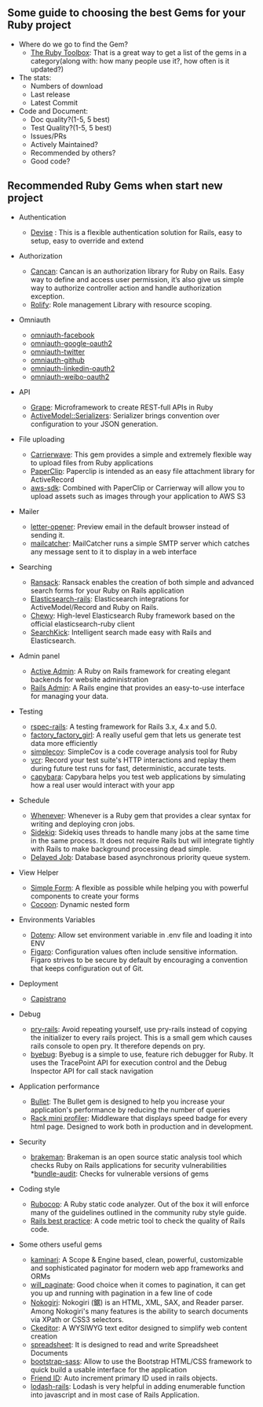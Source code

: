 ## Some guide to choosing the best Gems for your Ruby project

  * Where do we go to find the Gem?
    * [The Ruby Toolbox](): That is a great way to get a list of the gems in a category(along with: how  many people use it?, how often is it updated?)
  * The stats:
    * Numbers of download
    * Last release
    * Latest Commit
  * Code and Document:
    * Doc quality?(1-5, 5 best)
    * Test Quality?(1-5, 5 best)
    * Issues/PRs
    * Actively Maintained?
    * Recommended by others?
    * Good code?

## Recommended Ruby Gems when start new project
  * Authentication
    * [Devise](https://github.com/plataformatec/devise) : This is a flexible authentication solution for Rails, easy to setup, easy to override and extend

  * Authorization
    * [Cancan](https://github.com/CanCanCommunity/cancancan): Cancan is an authorization library for Ruby on Rails. Easy way to define and access user permission, it’s also give us simple way to authorize controller action and handle authorization exception.
    * [Rolify](https://github.com/RolifyCommunity/rolify): Role management Library with resource scoping.


  * Omniauth
    * [omniauth-facebook](https://github.com/mkdynamic/omniauth-facebook)
    * [omniauth-google-oauth2](https://github.com/zquestz/omniauth-google-oauth2)
    * [omniauth-twitter](https://github.com/arunagw/omniauth-twitter)
    * [omniauth-github](https://github.com/omniauth/omniauth-github)
    * [omniauth-linkedin-oauth2](https://github.com/decioferreira/omniauth-linkedin-oauth2)
    * [omniauth-weibo-oauth2](https://github.com/beenhero/omniauth-weibo-oauth2)

  * API
    * [Grape](https://github.com/ruby-grape/grape): Microframework to create REST-full APIs in Ruby
    * [ActiveModel::Serializers](https://github.com/rails-api/active_model_serializers): Serializer brings convention over configuration to your JSON generation.

  * File uploading
    * [Carrierwave](https://github.com/carrierwaveuploader/carrierwave): This gem provides a simple and extremely flexible way to upload files from Ruby applications
    * [PaperClip](https://github.com/thoughtbot/paperclip): Paperclip is intended as an easy file attachment library for ActiveRecord
    * [aws-sdk](https://github.com/aws/aws-sdk-ruby): Combined with PaperClip or Carrierway will allow you to upload assets such as images through your application to AWS S3

  * Mailer
      * [letter-opener](https://github.com/ryanb/letter_opener): Preview email in the default browser instead of sending it.
      * [mailcatcher](https://github.com/sj26/mailcatcher): MailCatcher runs a simple SMTP server which catches any message sent to it to display in a web interface

  * Searching
    * [Ransack](https://github.com/activerecord-hackery/ransack): Ransack enables the creation of both simple and advanced search forms for your Ruby on Rails application
    * [Elasticsearch-rails](https://github.com/elastic/elasticsearch-rails): Elasticsearch integrations for ActiveModel/Record and Ruby on Rails.
    * [Chewy](https://github.com/toptal/chewy): High-level Elasticsearch Ruby framework based on the official elasticsearch-ruby client
    * [SearchKick](https://github.com/ankane/searchkick): Intelligent search made easy with Rails and Elasticsearch.

  * Admin panel
    * [Active Admin](https://github.com/activeadmin/activeadmin): A Ruby on Rails framework for creating elegant backends for website administration
    * [Rails Admin](https://github.com/sferik/rails_admin): A Rails engine that provides an easy-to-use interface for managing your data.

  * Testing
    * [rspec-rails](https://github.com/rspec/rspec-rails): A testing framework for Rails 3.x, 4.x and 5.0.
    * [factory_factory_girl](https://github.com/st0012/factory_factory_girl): A really useful gem that lets us generate test data more efficiently
    * [simplecov](https://github.com/colszowka/simplecov): SimpleCov is a code coverage analysis tool for Ruby
    * [vcr](https://github.com/vcr/vcr): Record your test suite's HTTP interactions and replay them during future test runs for fast, deterministic, accurate tests.
    * [capybara](https://github.com/teamcapybara/capybara): Capybara helps you test web applications by simulating how a real user would interact with your app

  * Schedule
    * [Whenever](https://github.com/javan/whenever): Whenever is a Ruby gem that provides a clear syntax for writing and deploying cron jobs.
    * [Sidekiq](https://github.com/mperham/sidekiq): Sidekiq uses threads to handle many jobs at the same time in the same process. It does not require Rails but will integrate tightly with Rails to make background processing dead simple.
    * [Delayed Job](https://github.com/collectiveidea/delayed_job): Database based asynchronous priority queue system.

  * View Helper
    * [Simple Form](https://github.com/plataformatec/simple_form):  A flexible as possible while helping you with powerful components to create your forms
    * [Cocoon](https://github.com/nathanvda/cocoon): Dynamic nested form

  * Environments Variables
    * [Dotenv](https://github.com/bkeepers/dotenv): Allow set environment variable in .env file and loading it into ENV
    * [Figaro](https://github.com/laserlemon/figaro): Configuration values often include sensitive information. Figaro strives to be secure       by default by encouraging a convention that keeps configuration out of Git.

  * Deployment
    * [Capistrano](https://github.com/capistrano/rails)

  * Debug
    * [pry-rails](https://github.com/rweng/pry-rails): Avoid repeating yourself, use pry-rails instead of copying the initializer to every rails project. This is a small gem which causes rails console to open pry. It therefore depends on pry.
    * [byebug](https://github.com/deivid-rodriguez/byebug): Byebug is a simple to use, feature rich debugger for Ruby. It uses the TracePoint API for execution control and the Debug Inspector API for call stack navigation

  * Application performance
    * [Bullet](https://github.com/flyerhzm/bullet): The Bullet gem is designed to help you increase your application's performance by reducing the number of queries
    * [Rack mini profiler](https://github.com/MiniProfiler/rack-mini-profiler): Middleware that displays speed badge for every html page. Designed to work both in production and in development.

  * Security
    * [brakeman](https://github.com/presidentbeef/brakeman): Brakeman is an open source static analysis tool which checks Ruby on Rails applications for security vulnerabilities
    *[bundle-audit](https://github.com/rubysec/bundler-audit): Checks for vulnerable versions of gems

  * Coding style
    * [Rubocop](https://github.com/bbatsov/rubocop): A Ruby static code analyzer. Out of the box it will enforce many of the guidelines outlined in the community ruby style guide.
    * [Rails best practice](https://github.com/flyerhzm/rails_best_practices): A code metric tool to check the quality of Rails code.

  * Some others useful gems
    * [kaminari](https://github.com/kaminari/kaminari): A Scope & Engine based, clean, powerful, customizable and sophisticated paginator for modern web app frameworks and ORMs
    * [will_paginate](https://github.com/mislav/will_paginate): Good choice when it comes to pagination, it can get you up and running with pagination in a few line of code
    * [Nokogiri](https://github.com/sparklemotion/nokogiri): Nokogiri (鋸) is an HTML, XML, SAX, and Reader parser. Among Nokogiri's many features is the ability to search documents via XPath or CSS3 selectors.
    * [Ckeditor](https://github.com/galetahub/ckeditor): A WYSIWYG text editor designed to simplify web content creation
    * [spreadsheet](https://github.com/zdavatz/spreadsheet): It is designed to read and write Spreadsheet Documents
    * [bootstrap-sass](https://github.com/twbs/bootstrap-sass): Allow to use the Bootstrap HTML/CSS framework to quick build a usable interface for the application
    * [Friend ID](https://github.com/norman/friendly_id): Auto increment primary ID used in rails objects.
    * [lodash-rails](https://github.com/rh/lodash-rails): Lodash is very helpful in adding enumerable function into javascript and in most case of Rails Application.
